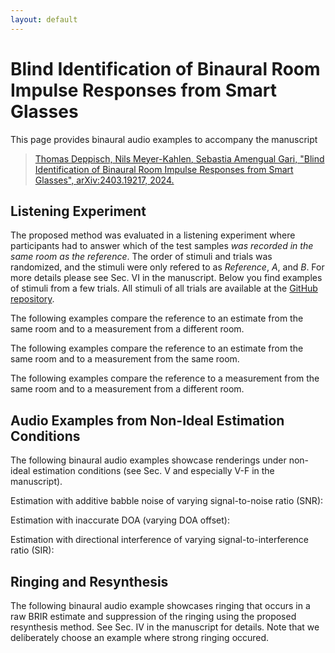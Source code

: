 ```yaml
---
layout: default
---
```


<script src="https://cdn.rawgit.com/download/polymer-cdn/1.5.0/lib/webcomponentsjs/webcomponents-lite.min.js"></script>
<link href="https://maxcdn.bootstrapcdn.com/font-awesome/4.7.0/css/font-awesome.min.css" rel="stylesheet" integrity="sha384-wvfXpqpZZVQGK6TAh5PVlGOfQNHSoD2xbE+QkPxCAFlNEevoEH3Sl0sibVcOQVnN" crossorigin="anonymous">
<link rel="stylesheet" href="thirdparty/trackswitch-js/trackswitch.min.css" />
<script src="https://code.jquery.com/jquery-3.2.1.min.js" integrity="sha256-hwg4gsxgFZhOsEEamdOYGBf13FyQuiTwlAQgxVSNgt4=" crossorigin="anonymous"></script>
<script src="thirdparty/trackswitch-js/trackswitch.min.js"></script>
<script type="text/javascript">
    var settings = {
        onlyradiosolo: true,
        repeat: true,
    };

    jQuery(document).ready(function() {
        jQuery(".player").trackSwitch(settings); 
    });
</script>

# Blind Identification of Binaural Room Impulse Responses from Smart Glasses

This page provides binaural audio examples to accompany the manuscript
> [Thomas Deppisch, Nils Meyer-Kahlen, Sebastia Amengual Gari, "Blind Identification of Binaural Room Impulse Responses from Smart Glasses", arXiv:2403.19217, 2024.](https://arxiv.org/abs/2403.19217)

## Listening Experiment
The proposed method was evaluated in a listening experiment where participants had to answer which of the test samples _was recorded in the same room as the reference_. The order of stimuli and trials was randomized, and the stimuli were only refered to as _Reference_, _A_, and _B_. For more details please see Sec. VI in the manuscript. Below you find examples of stimuli from a few trials. All stimuli of all trials are available at the [GitHub repository](https://github.com/facebookresearch/GlassesRoomID/tree/main/experimentStimuli).

The following examples compare the reference to an estimate from the same room and to a measurement from a different room.
<div class="player">
    <ts-track title="Reference MeetingRoom">
        <ts-source src="experimentStimuli/trial1_reference_meetingRoom_male_l.wav"></ts-source>
    </ts-track>
    <ts-track title="Estimate MeetingRoom">
        <ts-source src="experimentStimuli/trial1_estimate_meetingRoom_male_r.wav"></ts-source>
    </ts-track>
    <ts-track title="Measurement LabRoomDry">
        <ts-source src="experimentStimuli/trial1_other_labRoomDry_male_r.wav"></ts-source>
    </ts-track>
</div>

<div class="player">
    <ts-track title="Reference LabRoomDry">
        <ts-source src="experimentStimuli/trial82_reference_labRoomDry_female_r.wav"></ts-source>
    </ts-track>
    <ts-track title="Estimate LabRoomDry">
        <ts-source src="experimentStimuli/trial82_estimate_labRoomDry_female_l.wav"></ts-source>
    </ts-track>
    <ts-track title="Measurement LabRoomRev">
        <ts-source src="experimentStimuli/trial82_other_labRoomRev_female_l.wav"></ts-source>
    </ts-track>
</div>

<div class="player">
    <ts-track title="Reference LabRoomRev">
        <ts-source src="experimentStimuli/trial41_reference_labRoomRev_female_l.wav"></ts-source>
    </ts-track>
    <ts-track title="Estimate LabRoomRev">
        <ts-source src="experimentStimuli/trial41_estimate_labRoomRev_female_r.wav"></ts-source>
    </ts-track>
    <ts-track title="Measurement MeetingRoom">
        <ts-source src="experimentStimuli/trial41_other_meetingRoom_female_r.wav"></ts-source>
    </ts-track>
</div>

<div class="player">
    <ts-track title="Reference LabRoomRev">
        <ts-source src="experimentStimuli/trial66_reference_labRoomRev_male_l.wav"></ts-source>
    </ts-track>
    <ts-track title="Estimate LabRoomRev">
        <ts-source src="experimentStimuli/trial66_estimate_labRoomRev_male_r.wav"></ts-source>
    </ts-track>
    <ts-track title="Measurement LabRoomDry">
        <ts-source src="experimentStimuli/trial66_other_labRoomDry_male_r.wav"></ts-source>
    </ts-track>
</div>

The following examples compare the reference to an estimate from the same room and to a measurement from the same room.
<div class="player">
    <ts-track title="Reference MeetingRoom">
        <ts-source src="experimentStimuli/trial5_reference_meetingRoom_male_l.wav"></ts-source>
    </ts-track>
    <ts-track title="Estimate MeetingRoom">
        <ts-source src="experimentStimuli/trial5_estimate_meetingRoom_male_r.wav"></ts-source>
    </ts-track>
    <ts-track title="Measurement MeetingRoom">
        <ts-source src="experimentStimuli/trial5_same_meetingRoom_male_r.wav"></ts-source>
    </ts-track>
</div>

<div class="player">
    <ts-track title="Reference LabRoomRev">
        <ts-source src="experimentStimuli/trial60_reference_labRoomRev_female_r.wav"></ts-source>
    </ts-track>
    <ts-track title="Estimate LabRoomRev">
        <ts-source src="experimentStimuli/trial60_estimate_labRoomRev_female_l.wav"></ts-source>
    </ts-track>
    <ts-track title="Measurement LabRoomRev">
        <ts-source src="experimentStimuli/trial60_same_labRoomRev_female_l.wav"></ts-source>
    </ts-track>
</div>

<div class="player">
    <ts-track title="Reference LabRoomDry">
        <ts-source src="experimentStimuli/trial40_reference_labRoomDry_female_l.wav"></ts-source>
    </ts-track>
    <ts-track title="Estimate LabRoomDry">
        <ts-source src="experimentStimuli/trial40_estimate_labRoomDry_female_r.wav"></ts-source>
    </ts-track>
    <ts-track title="Measurement LabRoomDry">
        <ts-source src="experimentStimuli/trial40_same_labRoomDry_female_r.wav"></ts-source>
    </ts-track>
</div>

The following examples compare the reference to a measurement from the same room and to a measurement from a different room.
<div class="player">
    <ts-track title="Reference MeetingRoom">
        <ts-source src="experimentStimuli/trial3_reference_meetingRoom_male_l.wav"></ts-source>
    </ts-track>
    <ts-track title="Measurement MeetingRoom">
        <ts-source src="experimentStimuli/trial3_same_meetingRoom_male_r.wav"></ts-source>
    </ts-track>
    <ts-track title="Measurement LabRoomDry">
        <ts-source src="experimentStimuli/trial3_other_labRoomDry_male_r.wav"></ts-source>
    </ts-track>
</div>

<div class="player">
    <ts-track title="Reference LabRoomRev">
        <ts-source src="experimentStimuli/trial58_reference_labRoomRev_female_r.wav"></ts-source>
    </ts-track>
    <ts-track title="Measurement LabRoomRev">
        <ts-source src="experimentStimuli/trial58_same_labRoomRev_female_l.wav"></ts-source>
    </ts-track>
    <ts-track title="Measurement MeetingRoom">
        <ts-source src="experimentStimuli/trial58_other_meetingRoom_female_l.wav"></ts-source>
    </ts-track>
</div>

<div class="player">
    <ts-track title="Reference LabRoomDry">
        <ts-source src="experimentStimuli/trial24_reference_labRoomDry_male_r.wav"></ts-source>
    </ts-track>
    <ts-track title="Measurement LabRoomDry">
        <ts-source src="experimentStimuli/trial24_same_labRoomDry_male_l.wav"></ts-source>
    </ts-track>
    <ts-track title="Measurement LabRoomRev">
        <ts-source src="experimentStimuli/trial24_other_labRoomRev_male_l.wav"></ts-source>
    </ts-track>
</div>

## Audio Examples from Non-Ideal Estimation Conditions
The following binaural audio examples showcase renderings under non-ideal estimation conditions (see Sec. V and especially V-F in the manuscript).

Estimation with additive babble noise of varying signal-to-noise ratio (SNR):
<div class="player">
    <ts-track title="Reference LabRoomDry">
        <ts-source src="additionalRenderings/noise/labRoomDryRightLsp_gt.wav"></ts-source>
    </ts-track>
    <ts-track title="Estimate LabRoomDry, infinite SNR">
        <ts-source src="additionalRenderings/noise/labRoomDryRightLsp_resynth_snrInf.wav"></ts-source>
    </ts-track>
    <ts-track title="Estimate LabRoomDry, 20 dB SNR">
        <ts-source src="additionalRenderings/noise/labRoomDryRightLsp_resynth_snr20.wav"></ts-source>
    </ts-track>
    <ts-track title="Estimate LabRoomDry, 12 dB SNR">
        <ts-source src="additionalRenderings/noise/labRoomDryRightLsp_resynth_snr12.wav"></ts-source>
    </ts-track>
    <ts-track title="Estimate LabRoomDry, 6 dB SNR">
        <ts-source src="additionalRenderings/noise/labRoomDryRightLsp_resynth_snr6.wav"></ts-source>
    </ts-track>
</div>

<div class="player">
    <ts-track title="Reference LabRoomRev">
        <ts-source src="additionalRenderings/noise/labRoomRevLeftLsp_gt.wav"></ts-source>
    </ts-track>
    <ts-track title="Estimate LabRoomRev, infinite SNR">
        <ts-source src="additionalRenderings/noise/labRoomRevLeftLsp_resynth_snrInf.wav"></ts-source>
    </ts-track>
    <ts-track title="Estimate LabRoomRev, 20 dB SNR">
        <ts-source src="additionalRenderings/noise/labRoomRevLeftLsp_resynth_snr20.wav"></ts-source>
    </ts-track>
    <ts-track title="Estimate LabRoomRev, 12 dB SNR">
        <ts-source src="additionalRenderings/noise/labRoomRevLeftLsp_resynth_snr12.wav"></ts-source>
    </ts-track>
    <ts-track title="Estimate LabRoomRev, 6 dB SNR">
        <ts-source src="additionalRenderings/noise/labRoomRevLeftLsp_resynth_snr6.wav"></ts-source>
    </ts-track>
</div>

<div class="player">
    <ts-track title="Reference MeetingRoom">
        <ts-source src="additionalRenderings/noise/meetingRoomLeftLsp_gt.wav"></ts-source>
    </ts-track>
    <ts-track title="Estimate MeetingRoom, infinite SNR">
        <ts-source src="additionalRenderings/noise/meetingRoomLeftLsp_resynth_snrInf.wav"></ts-source>
    </ts-track>
    <ts-track title="Estimate MeetingRoom, 20 dB SNR">
        <ts-source src="additionalRenderings/noise/meetingRoomLeftLsp_resynth_snr20.wav"></ts-source>
    </ts-track>
    <ts-track title="Estimate MeetingRoom, 12 dB SNR">
        <ts-source src="additionalRenderings/noise/meetingRoomLeftLsp_resynth_snr12.wav"></ts-source>
    </ts-track>
    <ts-track title="Estimate MeetingRoom, 6 dB SNR">
        <ts-source src="additionalRenderings/noise/meetingRoomLeftLsp_resynth_snr6.wav"></ts-source>
    </ts-track>
</div>

Estimation with inaccurate DOA (varying DOA offset):
<div class="player">
    <ts-track title="Reference LabRoomDry">
        <ts-source src="additionalRenderings/doaOffset/labRoomDryRightLsp_gt.wav"></ts-source>
    </ts-track>
    <ts-track title="Estimate LabRoomDry, 0 deg offset">
        <ts-source src="additionalRenderings/doaOffset/labRoomDryRightLsp_resynth_doaOffset0.wav"></ts-source>
    </ts-track>
    <ts-track title="Estimate LabRoomDry, 10 deg offset">
        <ts-source src="additionalRenderings/doaOffset/labRoomDryRightLsp_resynth_doaOffset10.wav"></ts-source>
    </ts-track>
    <ts-track title="Estimate LabRoomDry, 20 deg offset">
        <ts-source src="additionalRenderings/doaOffset/labRoomDryRightLsp_resynth_doaOffset20.wav"></ts-source>
    </ts-track>
    <ts-track title="Estimate LabRoomDry, 40 deg offset">
        <ts-source src="additionalRenderings/doaOffset/labRoomDryRightLsp_resynth_doaOffset40.wav"></ts-source>
    </ts-track>
    <ts-track title="Estimate LabRoomDry, 60 deg offset">
        <ts-source src="additionalRenderings/doaOffset/labRoomDryRightLsp_resynth_doaOffset60.wav"></ts-source>
    </ts-track>
    <ts-track title="Estimate LabRoomDry, 90 deg offset">
        <ts-source src="additionalRenderings/doaOffset/labRoomDryRightLsp_resynth_doaOffset90.wav"></ts-source>
    </ts-track>
</div>

<div class="player">
    <ts-track title="Reference LabRoomRev">
        <ts-source src="additionalRenderings/doaOffset/labRoomRevLeftLsp_gt.wav"></ts-source>
    </ts-track>
    <ts-track title="Estimate LabRoomRev, 0 deg offset">
        <ts-source src="additionalRenderings/doaOffset/labRoomRevLeftLsp_resynth_doaOffset0.wav"></ts-source>
    </ts-track>
    <ts-track title="Estimate LabRoomRev, 10 deg offset">
        <ts-source src="additionalRenderings/doaOffset/labRoomRevLeftLsp_resynth_doaOffset10.wav"></ts-source>
    </ts-track>
    <ts-track title="Estimate LabRoomRev, 20 deg offset">
        <ts-source src="additionalRenderings/doaOffset/labRoomRevLeftLsp_resynth_doaOffset20.wav"></ts-source>
    </ts-track>
    <ts-track title="Estimate LabRoomRev, 40 deg offset">
        <ts-source src="additionalRenderings/doaOffset/labRoomRevLeftLsp_resynth_doaOffset40.wav"></ts-source>
    </ts-track>
    <ts-track title="Estimate LabRoomRev, 60 deg offset">
        <ts-source src="additionalRenderings/doaOffset/labRoomRevLeftLsp_resynth_doaOffset60.wav"></ts-source>
    </ts-track>
    <ts-track title="Estimate LabRoomRev, 90 deg offset">
        <ts-source src="additionalRenderings/doaOffset/labRoomRevLeftLsp_resynth_doaOffset90.wav"></ts-source>
    </ts-track>
</div>

<div class="player">
    <ts-track title="Reference MeetingRoom">
        <ts-source src="additionalRenderings/doaOffset/meetingRoomLeftLsp_gt.wav"></ts-source>
    </ts-track>
    <ts-track title="Estimate MeetingRoom, 0 deg offset">
        <ts-source src="additionalRenderings/doaOffset/meetingRoomLeftLsp_resynth_doaOffset0.wav"></ts-source>
    </ts-track>
    <ts-track title="Estimate MeetingRoom, 10 deg offset">
        <ts-source src="additionalRenderings/doaOffset/meetingRoomLeftLsp_resynth_doaOffset10.wav"></ts-source>
    </ts-track>
    <ts-track title="Estimate MeetingRoom, 20 deg offset">
        <ts-source src="additionalRenderings/doaOffset/meetingRoomLeftLsp_resynth_doaOffset20.wav"></ts-source>
    </ts-track>
    <ts-track title="Estimate MeetingRoom, 40 deg offset">
        <ts-source src="additionalRenderings/doaOffset/meetingRoomLeftLsp_resynth_doaOffset40.wav"></ts-source>
    </ts-track>
    <ts-track title="Estimate MeetingRoom, 60 deg offset">
        <ts-source src="additionalRenderings/doaOffset/meetingRoomLeftLsp_resynth_doaOffset60.wav"></ts-source>
    </ts-track>
    <ts-track title="Estimate MeetingRoom, 90 deg offset">
        <ts-source src="additionalRenderings/doaOffset/meetingRoomLeftLsp_resynth_doaOffset90.wav"></ts-source>
    </ts-track>
</div>

Estimation with directional interference of varying signal-to-interference ratio (SIR):
<div class="player">
    <ts-track title="Reference LabRoomDry">
        <ts-source src="additionalRenderings/interference/labRoomDryLeftLsp_gt.wav"></ts-source>
    </ts-track>
    <ts-track title="Estimate LabRoomDry, infinite SIR">
        <ts-source src="additionalRenderings/interference/labRoomDryLeftLsp_resynth_snrInf.wav"></ts-source>
    </ts-track>
    <ts-track title="Estimate LabRoomDry, 20 dB SIR">
        <ts-source src="additionalRenderings/interference/labRoomDryLeftLsp_resynth_snr20.wav"></ts-source>
    </ts-track>
    <ts-track title="Estimate LabRoomDry, 12 dB SIR">
        <ts-source src="additionalRenderings/interference/labRoomDryLeftLsp_resynth_snr12.wav"></ts-source>
    </ts-track>
    <ts-track title="Estimate LabRoomDry, 6 dB SIR">
        <ts-source src="additionalRenderings/interference/labRoomDryLeftLsp_resynth_snr6.wav"></ts-source>
    </ts-track>
    <ts-track title="Estimate LabRoomDry, 0 dB SIR">
        <ts-source src="additionalRenderings/interference/labRoomDryLeftLsp_resynth_snr0.wav"></ts-source>
    </ts-track>
</div>

<div class="player">
    <ts-track title="Reference LabRoomRev">
        <ts-source src="additionalRenderings/interference/labRoomRevRightLsp_gt.wav"></ts-source>
    </ts-track>
    <ts-track title="Estimate LabRoomRev, infinite SIR">
        <ts-source src="additionalRenderings/interference/labRoomRevRightLsp_resynth_snrInf.wav"></ts-source>
    </ts-track>
    <ts-track title="Estimate LabRoomRev, 20 dB SIR">
        <ts-source src="additionalRenderings/interference/labRoomRevRightLsp_resynth_snr20.wav"></ts-source>
    </ts-track>
    <ts-track title="Estimate LabRoomRev, 12 dB SIR">
        <ts-source src="additionalRenderings/interference/labRoomRevRightLsp_resynth_snr12.wav"></ts-source>
    </ts-track>
    <ts-track title="Estimate LabRoomRev, 6 dB SIR">
        <ts-source src="additionalRenderings/interference/labRoomRevRightLsp_resynth_snr6.wav"></ts-source>
    </ts-track>
    <ts-track title="Estimate LabRoomRev, 0 dB SIR">
        <ts-source src="additionalRenderings/interference/labRoomRevRightLsp_resynth_snr0.wav"></ts-source>
    </ts-track>
</div>

<div class="player">
    <ts-track title="Reference MeetingRoom">
        <ts-source src="additionalRenderings/interference/meetingRoomLeftLsp_gt.wav"></ts-source>
    </ts-track>
    <ts-track title="Estimate MeetingRoom, infinite SIR">
        <ts-source src="additionalRenderings/interference/meetingRoomLsp_resynth_snrInf.wav"></ts-source>
    </ts-track>
    <ts-track title="Estimate MeetingRoom, 20 dB SIR">
        <ts-source src="additionalRenderings/interference/meetingRoomLsp_resynth_snr20.wav"></ts-source>
    </ts-track>
    <ts-track title="Estimate MeetingRoom, 12 dB SIR">
        <ts-source src="additionalRenderings/interference/meetingRoomLsp_resynth_snr12.wav"></ts-source>
    </ts-track>
    <ts-track title="Estimate MeetingRoom, 6 dB SIR">
        <ts-source src="additionalRenderings/interference/meetingRoomLsp_resynth_snr6.wav"></ts-source>
    </ts-track>
    <ts-track title="Estimate MeetingRoom, 0 dB SIR">
        <ts-source src="additionalRenderings/interference/meetingRoomLsp_resynth_snr0.wav"></ts-source>
    </ts-track>
</div>

## Ringing and Resynthesis
The following binaural audio example showcases ringing that occurs in a raw BRIR estimate and suppression of the ringing using the proposed resynthesis method. See Sec. IV in the manuscript for details. Note that we deliberately choose an example where strong ringing occured.
<div class="player">
    <ts-track title="Reference">
        <ts-source src="ringingExample/meetingRoom_binaural_groundTruth.wav"></ts-source>
    </ts-track>
    <ts-track title="Raw Estimate">
        <ts-source src="ringingExample/meetingRoom_binaural_estimate.wav"></ts-source>
    </ts-track>
    <ts-track title="Resynthesized Estimate">
        <ts-source src="ringingExample/meetingRoom_binaural_resynthesized.wav"></ts-source>
    </ts-track>
</div>